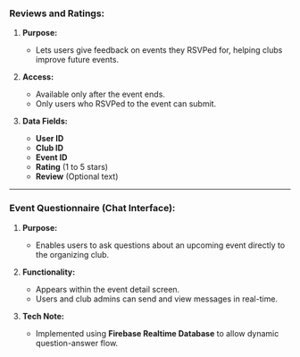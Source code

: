 ### Reviews and Ratings:

1. **Purpose:**

   * Lets users give feedback on events they RSVPed for, helping clubs improve future events.

2. **Access:**

   * Available only after the event ends.
   * Only users who RSVPed to the event can submit.

3. **Data Fields:**

   * **User ID**
   * **Club ID**
   * **Event ID**
   * **Rating** (1 to 5 stars)
   * **Review** (Optional text)

---

### Event Questionnaire (Chat Interface):

1. **Purpose:**

   * Enables users to ask questions about an upcoming event directly to the organizing club.

2. **Functionality:**

   * Appears within the event detail screen.
   * Users and club admins can send and view messages in real-time.

3. **Tech Note:**

   * Implemented using **Firebase Realtime Database** to allow dynamic question-answer flow.

